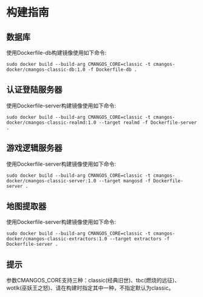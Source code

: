 构建指南
========================================
数据库
------------
使用Dockerfile-db构建镜像使用如下命令:
```shell
sudo docker build --build-arg CMANGOS_CORE=classic -t cmangos-docker/cmangos-classic-db:1.0 -f Dockerfile-db .
```
认证登陆服务器
------------
使用Dockerfile-server构建镜像使用如下命令:
```shell
sudo docker build --build-arg CMANGOS_CORE=classic -t cmangos-docker/cmangos-classic-realmd:1.0 --target realmd -f Dockerfile-server .
```
游戏逻辑服务器
------------
使用Dockerfile-server构建镜像使用如下命令:
```shell
sudo docker build --build-arg CMANGOS_CORE=classic -t cmangos-docker/cmangos-classic-server:1.0 --target mangosd -f Dockerfile-server .
```
地图提取器
------------
使用Dockerfile-server构建镜像使用如下命令:
```shell
sudo docker build --build-arg CMANGOS_CORE=classic -t cmangos-docker/cmangos-classic-extractors:1.0 --target extractors -f Dockerfile-server .
```
提示
------------
参数CMANGOS_CORE支持三种：classic(经典旧世)、tbc(燃烧的远征)、wotlk(巫妖王之怒)、请在构建时指定其中一种，不指定默认为classic。